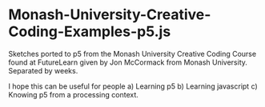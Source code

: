# Monash-University-Creative-Coding-Examples-p5.js
Sketches ported to p5 from the Monash University Creative Coding Course found at FutureLearn given by Jon McCormack from Monash University. Separated by weeks.

I hope this can be useful for people a) Learning p5 b) Learning javascript c) Knowing p5 from a processing context.
